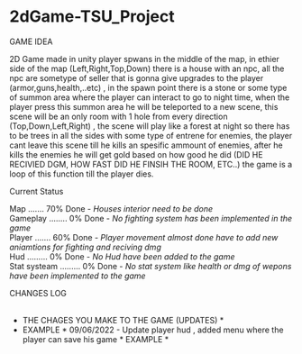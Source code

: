 # 2dGame-TSU_Project


GAME IDEA

2D Game made in unity player spwans in the middle of the map, in ethier side of the map (Left,Right,Top,Down) there is a house with an npc,
all the npc are sometype of seller that is gonna give upgrades to the player (armor,guns,health,..etc) , in the spawn point there is a stone or some type of summon area
where the player can interact to go to night time, when the player press this summon area he will be teleported to a new scene, this scene will be an only room with 1 hole from every direction (Top,Down,Left,Right)
, the scene will play like a forest at night so there has to be trees in all the sides with some type of entrene for enemies, the player cant leave this scene till he kills an spesific ammount of enemies, after he kills the enemies he will get gold based on how good he did (DID HE RECIVIED DGM, HOW FAST DID HE FINSIH THE ROOM, ETC..)
the game is a loop of this function till the player dies.


Current Status <br />

Map ....... 70% Done - *Houses interior need to be done* <br />
Gameplay ........ 0% Done - *No fighting system has been implemented in the game* <br />
Player ....... 60% Done - *Player movement almost done have to add new aniamtions for fighting and reciving dmg* <br />
Hud ......... 0% Done - *No Hud have been added to the game* <br />
Stat systeam ......... 0% Done - *No stat system like health or dmg of wepons have been implemented to the game* <br />


CHANGES LOG <br />
<br />
* THE CHAGES YOU MAKE TO THE GAME (UPDATES) * <br />
* EXAMPLE * 09/06/2022 - Update player hud , added menu where the player can save his game * EXAMPLE * <br />
